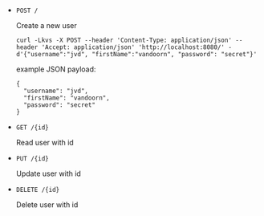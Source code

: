 * `POST /` 

  Create a new user
  
  ```
  curl -Lkvs -X POST --header 'Content-Type: application/json' --header 'Accept: application/json' 'http://localhost:8080/' -d'{"username":"jvd", "firstName":"vandoorn", "password": "secret"}'
  ```

  example JSON payload: 

  ```
  {
    "username": "jvd",
    "firstName": "vandoorn",
    "password": "secret"
  }
  ```
  
* `GET /{id}`

  Read user with id
* `PUT /{id}` 

  Update user with id
* `DELETE /{id}`

  Delete user with id
